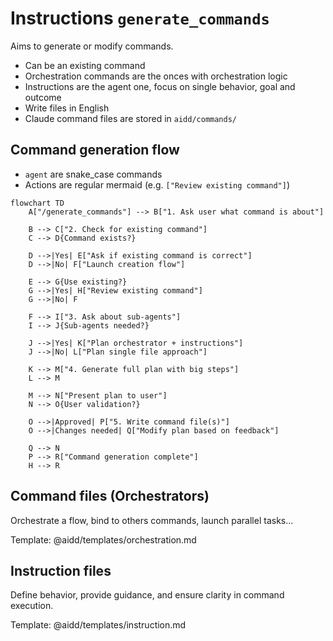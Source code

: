 <!---
Notes for developer ONLY:
- Use Claude to validate your mermaid schema in an artefact
-->

# Instructions `generate_commands`

Aims to generate or modify commands.

- Can be an existing command
- Orchestration commands are the onces with orchestration logic
- Instructions are the agent one, focus on single behavior, goal and outcome
- Write files in English
- Claude command files are stored in `aidd/commands/`

## Command generation flow

- `agent` are snake_case commands
- Actions are regular mermaid (e.g. `["Review existing command"]`)

```mermaid
flowchart TD
    A["/generate_commands"] --> B["1. Ask user what command is about"]

    B --> C["2. Check for existing command"]
    C --> D{Command exists?}

    D -->|Yes| E["Ask if existing command is correct"]
    D -->|No| F["Launch creation flow"]

    E --> G{Use existing?}
    G -->|Yes| H["Review existing command"]
    G -->|No| F

    F --> I["3. Ask about sub-agents"]
    I --> J{Sub-agents needed?}

    J -->|Yes| K["Plan orchestrator + instructions"]
    J -->|No| L["Plan single file approach"]

    K --> M["4. Generate full plan with big steps"]
    L --> M

    M --> N["Present plan to user"]
    N --> O{User validation?}

    O -->|Approved| P["5. Write command file(s)"]
    O -->|Changes needed| Q["Modify plan based on feedback"]

    Q --> N
    P --> R["Command generation complete"]
    H --> R
```

## Command files (Orchestrators)

Orchestrate a flow, bind to others commands, launch parallel tasks...

Template:
@aidd/templates/orchestration.md

## Instruction files

Define behavior, provide guidance, and ensure clarity in command execution.

Template:
@aidd/templates/instruction.md
